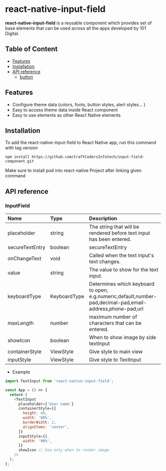 # react-native-input-field

<b>react-native-input-field</b> is a reusable component which provides set of base elements that can be used across all the apps developed by 101 Digital.

## Table of Content

- [Features](#features)
- [Installation](#installation)
- [API reference](#api-reference)
  - [button](#button)

## Features

- Configure theme data (colors, fonts, button styles, alert styles... )
- Easy to access theme data inside React component
- Easy to use elements as other React Native elements

## Installation

To add the react-native-input-field to React Native app, run this command with tag version

```
npm install https://github.com/CraftCodersInfotech/input-field-component.git
```

Make sure to install pod into react-native Project after linking given command

## API reference

### InputField

| Name            | Type         | Description                                                                                               |
| :-------------- | :----------- | :-------------------------------------------------------------------------------------------------------- |
| placeholder     | string       | The string that will be rendered before text input has been entered.                                      |
| secureTextEntry | boolean      | secureTextEntry                                                                                           |
| onChangeText    | void         | Called when the text input's text changes.                                                                |
| value           | string       | The value to show for the text input.                                                                     |
| keyboardType    | KeyboardType | Determines which keyboard to open, e.g.numeric,default,number-pad,decimal-pad,email-address,phone-pad,url |
| maxLength       | number       | maximum number of characters that can be entered.                                                         |
| showIcon        | boolean      | When to show image by side textInput                                                                      |
| containerStyle  | ViewStyle    | Give style to main view                                                                                   |
| inputStyle      | ViewStyle    | Give style to TextInput                                                                                   |

- Example

```javascript
import TextInput from 'react-native-input-field';

const App = () => {
  return (
    <TextInput
      placeholder={'User name'}
      containerStyle={{
        height: 40,
        width: '80%',
        borderWidth: 2,
        alignItems: 'center',
      }}
      inputStyle={{
        width: '90%',
      }}
      showIcon // Use only when to render image
    />
  );
};
```
